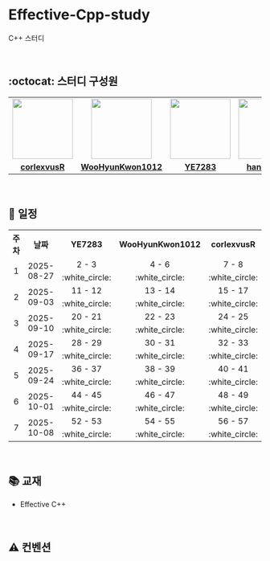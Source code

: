 # Effective-Cpp-study

C++ 스터디

<br>

## :octocat: 스터디 구성원

<table>
    <tr>
        <td align="center"><a href="https://github.com/corlexvusR"><img src="https://github.com/corlexvusR.png" width="120px" alt=""></img></a></td>
        <td align="center"><a href="https://github.com/WooHyunKwon1012"><img src="https://github.com/WooHyunKwon1012.png" width="120px" alt=""></img></a></td>
        <td align="center"><a href="https://github.com/YE7283"><img src="https://github.com/YE7283.png" width="120px" alt=""></img></a></td>
        <td align="center"><a href="https://github.com/han-skyler"><img src="https://github.com/han-skyler.png" width="120px" alt=""></img></a></td>
    </tr>
    <tr>
        <td align="center"><a href="https://github.com/corlexvusR"><b>corlexvusR</b></a></td>
        <td align="center"><a href="https://github.com/c"><b>WooHyunKwon1012</b></a></td>
        <td align="center"><a href="https://github.com/YE7283"><b>YE7283</b></a></td>
        <td align="center"><a href="https://github.com/han-skyler"><b>han-skyler</b></a></td>
    </tr>
</table>

<br>

## :calendar: 일정

<table>
    <tr>
        <th>주차</th>
        <th>날짜</th>
        <th>YE7283</th>
        <th>WooHyunKwon1012</th>
        <th>corlexvusR</th>
        <th>han-skyler</th>
    </tr>
    <tr>
        <td rowspan='2' align="center">1</td>
        <td rowspan='2' align="center">2025-08-27</td>
        <td align="center">2 - 3</td>
        <td align="center">4 - 6</td>
        <td align="center">7 - 8</td>
        <td align="center">9 - 10</td>
    </tr>
    <tr>
        <td align="center">:white_circle:</td>
        <td align="center">:white_circle:</td>
        <td align="center">:white_circle:</td>
        <td align="center">:white_circle:</td>
    </tr>
    <tr>
        <td rowspan='2' align="center">2</td>
        <td rowspan='2' align="center">2025-09-03</td>
        <td align="center">11 - 12</td>
        <td align="center">13 - 14</td>
        <td align="center">15 - 17</td>
        <td align="center">18 - 19</td>
    </tr>
    <tr>
        <td align="center">:white_circle:</td>
        <td align="center">:white_circle:</td>
        <td align="center">:white_circle:</td>
        <td align="center">:white_circle:</td>
    </tr>
    <tr>
        <td rowspan='2' align="center">3</td>
        <td rowspan='2' align="center">2025-09-10</td>
        <td align="center">20 - 21</td>
        <td align="center">22 - 23</td>
        <td align="center">24 - 25</td>
        <td align="center">26 - 27</td>
    </tr>
    <tr>
        <td align="center">:white_circle:</td>
        <td align="center">:white_circle:</td>
        <td align="center">:white_circle:</td>
        <td align="center">:white_circle:</td>
    </tr>
    <tr>
        <td rowspan='2' align="center">4</td>
        <td rowspan='2' align="center">2025-09-17</td>
        <td align="center">28 - 29</td>
        <td align="center">30 - 31</td>
        <td align="center">32 - 33</td>
        <td align="center">34 - 35</td>
    </tr>
    <tr>
        <td align="center">:white_circle:</td>
        <td align="center">:white_circle:</td>
        <td align="center">:white_circle:</td>
        <td align="center">:white_circle:</td>
    </tr>
    <tr>
        <td rowspan='2' align="center">5</td>
        <td rowspan='2' align="center">2025-09-24</td>
        <td align="center">36 - 37</td>
        <td align="center">38 - 39</td>
        <td align="center">40 - 41</td>
        <td align="center">42 - 43</td>
    </tr>
    <tr>
        <td align="center">:white_circle:</td>
        <td align="center">:white_circle:</td>
        <td align="center">:white_circle:</td>
        <td align="center">:white_circle:</td>
    </tr>
    <tr>
        <td rowspan='2' align="center">6</td>
        <td rowspan='2' align="center">2025-10-01</td>
        <td align="center">44 - 45</td>
        <td align="center">46 - 47</td>
        <td align="center">48 - 49</td>
        <td align="center">50 - 51</td>
    </tr>
    <tr>
        <td align="center">:white_circle:</td>
        <td align="center">:white_circle:</td>
        <td align="center">:white_circle:</td>
        <td align="center">:white_circle:</td>
    </tr>
    <tr>
        <td rowspan='2' align="center">7</td>
        <td rowspan='2' align="center">2025-10-08</td>
        <td align="center">52 - 53</td>
        <td align="center">54 - 55</td>
        <td align="center">56 - 57</td>
        <td align="center"></td>
    </tr>
    <tr>
        <td align="center">:white_circle:</td>
        <td align="center">:white_circle:</td>
        <td align="center">:white_circle:</td>
        <td align="center">:white_circle:</td>
    </tr>
</table>

<br>

## :books: 교재

- Effective C++

<br>

## :warning: 컨벤션

<br>
